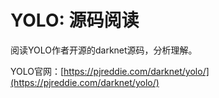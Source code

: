 # YOLO: 源码阅读

阅读YOLO作者开源的darknet源码，分析理解。


YOLO官网：[https://pjreddie.com/darknet/yolo/](https://pjreddie.com/darknet/yolo/)

